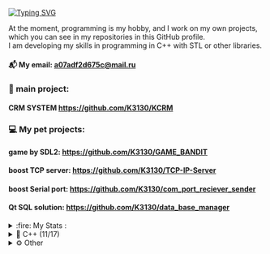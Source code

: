[![Typing SVG](https://readme-typing-svg.herokuapp.com?color=000000&lines=Hi,+i'm+Konstantin)](https://git.io/typing-svg)

At the moment, programming is my hobby, and I work on my own projects, which you can see in my repositories in this GitHub profile. <br />
I am developing my skills in programming in C++ with STL or other libraries.<br />

#### 📬 My email: a07adf2d675c@mail.ru <br />

### 🔨 main project:
#### CRM SYSTEM https://github.com/K3130/KCRM  
  
  
  
  
### 💻 My pet projects:
#### game by SDL2: https://github.com/K3130/GAME_BANDIT
#### boost TCP server: https://github.com/K3130/TCP-IP-Server
#### boost Serial port: https://github.com/K3130/com_port_reciever_sender
#### Qt SQL solution: https://github.com/K3130/data_base_manager

<!---
### intro (on qml): 
![chat2](https://github.com/K3130/K3130/assets/23383424/6d2324b2-9167-40b7-9314-0bd805a03937)

### This: https://github.com/K3130/intro
-->

<details>
 <summary>:fire: My Stats :</summary>

![Leetcode Stats](https://leetcard.jacoblin.cool/K3130?theme=dark&width=500&height=200?theme=light&font=Contrail%20One)

[![GitHub Streak](http://github-readme-streak-stats.herokuapp.com?user=K3130&theme=dark)](https://git.io/streak-stats)
</details>


<details>
<summary>👾 C++ (11/17)</summary>
 
* 🛠️ **Tools**:
  * **Compiler**:
    * GCC
    * Clang
    * MinGw
  * **Build system**:
    * Make
    * QMake
    * CMake
  * **Debugger**:
    * GDB
  * **Frameworks**:
    * Boost::asio
    * Qt
    
</details>

<details>
<summary>⚙️ Other</summary>

  * 🔌Git (CLI)
  * 📝Editor
    * Vim
    * VSCode
    * MVS
  * 🐧**Linux**:
    * Distributions:
      * Ubuntu
    * Command shell:
      * Bash
      * Fish
</details>


